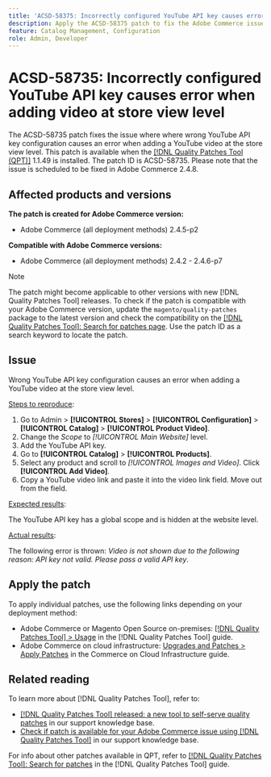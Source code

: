 ```yaml
---
title: 'ACSD-58375: Incorrectly configured YouTube API key causes error when adding video at store view level'
description: Apply the ACSD-58375 patch to fix the Adobe Commerce issue where wrong YouTube API key configuration causes an error when adding a YouTube video at the store view level.
feature: Catalog Management, Configuration
role: Admin, Developer
---
```

# ACSD-58735: Incorrectly configured YouTube API key causes error when adding video at store view level

The ACSD-58735 patch fixes the issue where where wrong YouTube API key configuration causes an error when adding a YouTube video at the store view level. This patch is available when the [[!DNL Quality Patches Tool (QPT)]](https://experienceleague.adobe.com/en/docs/commerce-knowledge-base/kb/announcements/commerce-announcements/magento-quality-patches-released-new-tool-to-self-serve-quality-patches) 1.1.49 is installed. The patch ID is ACSD-58735. Please note that the issue is scheduled to be fixed in Adobe Commerce 2.4.8.

## Affected products and versions

**The patch is created for Adobe Commerce version:**

* Adobe Commerce (all deployment methods) 2.4.5-p2

**Compatible with Adobe Commerce versions:**

* Adobe Commerce (all deployment methods) 2.4.2 - 2.4.6-p7

>[!NOTE]
>
>The patch might become applicable to other versions with new [!DNL Quality Patches Tool] releases. To check if the patch is compatible with your Adobe Commerce version, update the `magento/quality-patches` package to the latest version and check the compatibility on the [[!DNL Quality Patches Tool]: Search for patches page](https://experienceleague.adobe.com/tools/commerce-quality-patches/index.html). Use the patch ID as a search keyword to locate the patch.

## Issue

Wrong YouTube API key configuration causes an error when adding a YouTube video at the store view level.

<u>Steps to reproduce</u>:

1. Go to Admin > **[!UICONTROL Stores]** > **[!UICONTROL Configuration]** > **[!UICONTROL Catalog]** > **[!UICONTROL Product Video]**.
1. Change the *Scope* to *[!UICONTROL Main Website]* level.
1. Add the YouTube API key.
1. Go to **[!UICONTROL Catalog]** > **[!UICONTROL Products]**.
1. Select any product and scroll to *[!UICONTROL Images and Video]*. Click **[!UICONTROL Add Video]**.
1. Copy a YouTube video link and paste it into the video link field. Move out from the field.

<u>Expected results</u>:

The YouTube API key has a global scope and is hidden at the website level.

<u>Actual results</u>:

The following error is thrown: *Video is not  shown due to the following reason: API key not valid. Please pass a valid API key*.

## Apply the patch

To apply individual patches, use the following links depending on your deployment method:

* Adobe Commerce or Magento Open Source on-premises: [[!DNL Quality Patches Tool] > Usage](https://experienceleague.adobe.com/docs/commerce-operations/tools/quality-patches-tool/usage.html) in the [!DNL Quality Patches Tool] guide.
* Adobe Commerce on cloud infrastructure: [Upgrades and Patches > Apply Patches](https://experienceleague.adobe.com/docs/commerce-cloud-service/user-guide/develop/upgrade/apply-patches.html) in the Commerce on Cloud Infrastructure guide.

## Related reading

To learn more about [!DNL Quality Patches Tool], refer to:

* [[!DNL Quality Patches Tool] released: a new tool to self-serve quality patches](https://experienceleague.adobe.com/en/docs/commerce-knowledge-base/kb/announcements/commerce-announcements/magento-quality-patches-released-new-tool-to-self-serve-quality-patches) in our support knowledge base.
* [Check if patch is available for your Adobe Commerce issue using [!DNL Quality Patches Tool]](/help/support-tools/patches-available-in-qpt-tool/check-patch-for-magento-issue-with-magento-quality-patches.md) in our support knowledge base.

For info about other patches available in QPT, refer to [[!DNL Quality Patches Tool]: Search for patches](https://experienceleague.adobe.com/tools/commerce-quality-patches/index.html) in the [!DNL Quality Patches Tool] guide.
